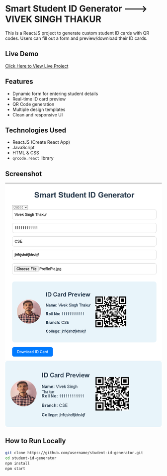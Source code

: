 # Smart Student ID Generator ---> VIVEK SINGH THAKUR

This is a ReactJS project to generate custom student ID cards with QR codes. Users can fill out a form and preview/download their ID cards.

##  Live Demo

 [Click Here to View Live Project](https://student-id-generator.vercel.app)

##  Features

- Dynamic form for entering student details
- Real-time ID card preview
- QR Code generation
- Multiple design templates
- Clean and responsive UI

##  Technologies Used

- ReactJS (Create React App)
- JavaScript
- HTML & CSS
- `qrcode.react` library

##  Screenshot

![ID Card Priview](image.png)
![ID Card After Download](student-id-card.png)

##  How to Run Locally

```bash
git clone https://github.com/username/student-id-generator.git
cd student-id-generator
npm install
npm start
